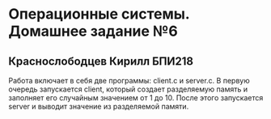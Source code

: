 # Операционные системы. Домашнее задание №6
## Краснослободцев Кирилл БПИ218
Работа включает в себя две программы: client.c и server.c. В первую очередь запускается client, который создает разделяемую память и заполняет его случайным значением от 1 до 10. После этого запускается server и выводит значение из разделяемой памяти.
